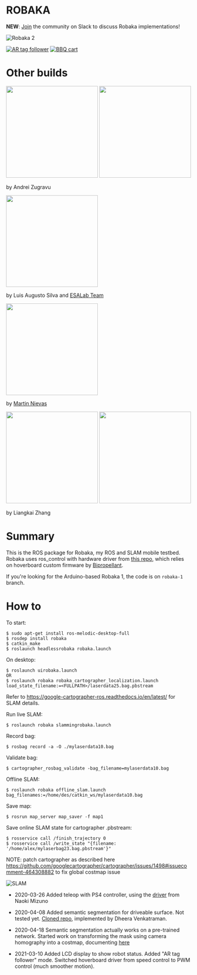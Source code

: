 # ROBAKA

**NEW**: [Join](https://join.slack.com/t/robaka/shared_invite/zt-q52yfvnl-IP0h~JDOmgh3VmJ7Hh69Jw) the community on Slack to discuss Robaka implementations!

![Robaka 2](doc/images/robaka2.png?raw=true "Robaka")

[![AR tag follower](https://img.youtube.com/vi/KP6Jw8Xr8P8/0.jpg)](https://www.youtube.com/watch?v=KP6Jw8Xr8P8)
[![BBQ cart](https://img.youtube.com/vi/KbH6WZnc5S4/0.jpg)](https://www.youtube.com/watch?v=KbH6WZnc5S4)

# Other builds
<img src="https://user-images.githubusercontent.com/4759630/119562465-a6777700-bda6-11eb-9cea-d42b2a17e24e.png" width=250/> <img src="https://user-images.githubusercontent.com/4759630/119562485-abd4c180-bda6-11eb-9c6d-9c8701da27c5.png" width=250/>

by Andrei Zugravu

<img src="https://user-images.githubusercontent.com/4759630/119561671-c490a780-bda5-11eb-85b5-7359e5abc6aa.png" width=250/>

by Luis Augusto Silva and [ESALab Team](https://esalab.es)

<img src="https://user-images.githubusercontent.com/4759630/119561313-4d5b1380-bda5-11eb-97ca-c91a708aff0d.png" width=250/>

by [Martin Nievas](https://github.com/MartinNievas)

<img src="https://user-images.githubusercontent.com/4759630/122375853-e378f880-cf63-11eb-887f-f3e6479e0a40.png" width=250/> <img src="https://user-images.githubusercontent.com/4759630/122375928-f7245f00-cf63-11eb-90d8-6dabb568a15a.png" width=250/>

by Liangkai Zhang


# Summary

This is the ROS package for Robaka, my ROS and SLAM mobile testbed. Robaka uses ros_control with hardware driver from [this repo](https://github.com/alex-makarov/hoverboard-driver), which relies on hoverboard custom firmware by [Bipropellant](https://github.com/bipropellant).

If you're looking for the Arduino-based Robaka 1, the code is on `robaka-1` branch.

# How to

To start:
```
$ sudo apt-get install ros-melodic-desktop-full
$ rosdep install robaka
$ catkin_make
$ roslaunch headlessrobaka robaka.launch
```

On desktop:
```
$ roslaunch uirobaka.launch
OR
$ roslaunch robaka robaka_cartographer_localization.launch load_state_filename:=<FULLPATH>/laserdata25.bag.pbstream
```

Refer to  https://google-cartographer-ros.readthedocs.io/en/latest/ for SLAM details.

Run live SLAM:
```
$ roslaunch robaka slammingrobaka.launch
```

Record bag:
```
$ rosbag record -a -O ./mylaserdata10.bag
```

Validate bag:
```
$ cartographer_rosbag_validate -bag_filename=mylaserdata10.bag
```

Offline SLAM:
```
$ roslaunch robaka offline_slam.launch bag_filenames:=/home/des/catkin_ws/mylaserdata10.bag
```

Save map:
```
$ rosrun map_server map_saver -f map1
```

Save online SLAM state for cartographer .pbstream:
```
$ rosservice call /finish_trajectory 0
$ rosservice call /write_state "{filename: '/home/alex/mylaserbag23.bag.pbstream'}"
```

NOTE:
patch cartographer as described here https://github.com/googlecartographer/cartographer/issues/1498#issuecomment-464308882
to fix global costmap issue

![SLAM](doc/images/robaka2.gif?raw=true "Robaka")

* 2020-03-26
Added teleop with PS4 controller, using the [driver](http://wiki.ros.org/ds4_driver) from Naoki Mizuno

* 2020-04-08
Added semantic segmentation for driveable surface. Not tested yet. [Cloned repo](https://github.com/alex-makarov/ros-semantic-segmentation), implemented by Dheera Venkatraman.

* 2020-04-18
Semantic segmentation actually works on a pre-trained network. Started work on transforming the mask using camera homography into a costmap, documenting [here](doc/semantic-segmentation/README.md)

* 2021-03-10
Added LCD display to show robot status.
Added "AR tag follower" mode. 
Switched hoverboard driver from speed control to PWM control (much smoother motion).



